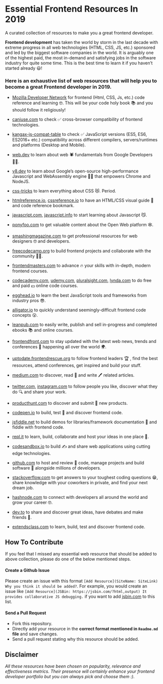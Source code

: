 # Essential Frontend Resources In 2019
A curated collection of resources to make you a great frontend developer.

**Frontend development** has taken the world by storm in the last decade with extreme progress in all web technologies (HTML, CSS, JS, etc.) sponsored and led by the biggest software companies in the world. It is arguably one of the highest paid, the most in-demand and satisfying jobs in the software industry for quite some time. This is the best time to learn it if you haven’t started already 😃!

### Here is an exhaustive list of web resources that will help you to become a great Frontend developer in 2019.

- [Mozilla Developer Network](https://developer.mozilla.org/en-US/) for frontend (Html, CSS, Js, etc.) code reference and learning 🤓. This will be your code holy book 📚 and you should follow it religiously!

- [caniuse.com](https://caniuse.com/) to check ✅ cross-browser compatibility of frontend technologies.

- [kangax-js-compat-table](https://kangax.github.io/compat-table/es6/) to check ✅ JavaScript versions (ES5, ES6, ES2016+ etc.) compatibility across different compilers, servers/runtimes and platforms (Desktop and Mobile).

- [web.dev](https://web.dev) to learn about web 🕷 fundamentals from Google Developers 👨‍💻.

- [v8.dev](https://v8.dev) to learn about Google’s open-source high-performance Javascript and WebAssembly engine 🦸‍♂️ that empowers Chrome and NodeJS.

- [css-tricks](https://css-tricks.com) to learn everything about CSS 😻. Period.

- [htmlreference.io](https://htmlreference.io/), [cssreference.io](https://cssreference.io/) to have an HTML/CSS visual guide 🤩 and code reference bookmark.

- [javascript.com](https://www.javascript.com), [javascript.info](http://javascript.info/) to start learning about Javascript 😼.

- [ponyfoo.com](https://ponyfoo.com/) to get valuable content about the Open Web platform 🕸️.

- [smashingmagazine.com](https://www.smashingmagazine.com/) to get professional resources for web designers 🤓 and developers.

- [freecodecamp.org](https://www.freecodecamp.org) to build frontend projects and collaborate with the community 👨‍🏫.

- [frontendmasters.com](https://frontendmasters.com/) to advance 🔥 your skills with in-depth, modern frontend courses.

- [codecademy.com](https://www.codecademy.com), [udemy.com](https://www.udemy.com), [pluralsight.com](https://www.pluralsight.com/), [lynda.com](https://www.lynda.com/) to do free and paid 💴 online code courses.

- [egghead.io](https://egghead.io/) to learn the best JavaScript tools and frameworks from industry pros 😎.

- [alligator.io](https://alligator.io/) to quickly understand seemingly-difficult frontend code concepts 😮.

- [leanpub.com](https://leanpub.com) to easily write, publish and sell in-progress and completed ebooks 📚 and online courses.

- [frontendfront.com](https://frontendfront.com) to stay updated with the latest web news, trends and conferences 📣 happening all over the world 🌍.

- [uptodate.frontendrescue.org](https://uptodate.frontendrescue.org) to follow frontend leaders 🏆 , find the best resources, attend conferences, get inspired and build your stuff.

- [medium.com](https://medium.com) to discover, read 📖 and write 🖊 related articles.

- [twitter.com](https://twitter.com), [instagram.com](https://www.instagram.com) to follow people you like, discover what they do 🔍 and share your work.

- [producthunt.com](https://www.producthunt.com) to discover and submit 💯 new products.

- [codepen.io](https://codepen.io) to build, test 🧐 and discover frontend code.

- [jsfiddle.net](https://jsfiddle.net/) to build demos for libraries/framework documentation 📃 and fiddle with frontend code.

- [repl.it](https://repl.it/) to learn, build, collaborate and host your ideas in one place 🤩.

- [codesandbox.io](https://codesandbox.io) to build ✍️ and share web applications using cutting edge technologies.

- [github.com](https://github.com) to host and review 🧐 code, manage projects and build software 🤖 alongside millions of developers.

- [stackoverflow.com](https://stackoverflow.com/) to get answers to your toughest coding questions 😁, share knowledge with your coworkers in private, and find your next dream job.

- [hashnode.com](https://hashnode.com/) to connect with developers all around the world and grow your career 🤓.

- [dev.to](https://dev.to/) to share and discover great ideas, have debates and make friends 💛.

- [extendsclass.com](https://extendsclass.com/) to learn, build, test and discover frontend code.

## How To Contribute
If you feel that I missed any essential web resource that should be added to above collection, please do one of the below mentioned steps.

#### Create a Github Issue
Please create an issue with this format `[Add Resource](SiteName: SiteLink) Why you think it should be added?`. For example, you would create an issue like `[Add Resource](JSBin: https://jsbin.com/?html,output) It provides collaborative JS debugging.` if you want to add [jsbin.com](https://jsbin.com/?html,output) to this list.

#### Send a Pull Request
- Fork this repository.
- Directly add your resource in the **correct format mentioned in `Readme.md` file** and save changes.
- Send a pull request stating why this resource should be added.


## Disclaimer
_All these resources have been chosen on popularity, relevance and effectiveness metrics. Their presence will certainly enhance your frontend developer portfolio but you can always pick and choose them :)._
